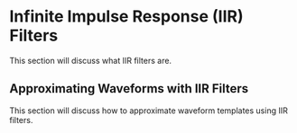 # Infinite Impulse Response (IIR) Filters

This section will discuss what IIR filters are.

## Approximating Waveforms with IIR Filters

This section will discuss how to approximate waveform templates using IIR filters.
